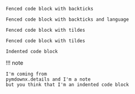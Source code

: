 ```
Fenced code block with backticks
```

```lang1
Fenced code block with backticks and language
```

~~~
Fenced code block with tildes
~~~

~~~lang2
Fenced code block with tildes
~~~

    Indented code block


!!! note

    I'm coming from
    pymdownx.details and I'm a note
    but you think that I'm an indented code block


